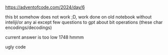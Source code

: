 https://adventofcode.com/2024/day/6

this bt somehow does not work ;D,
work done on old notebook without inteliji/or any ai except few questions to gpt about bit operations (these char encodings/decodings)


current answer is too low 1748 hmmm

ugly code

